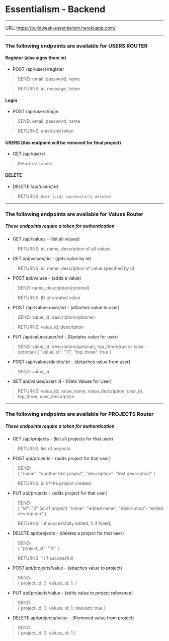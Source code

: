 # Essentialism - Backend

***

URL: https://buildweek-essentialism.herokuapp.com/



***  

### The following endpoints are available for **USERS ROUTER**

#### Register (also signs them in)
* POST /api/users/register
> SEND: email, password, name

> RETURNS: id, message, token

#### Login
* POST /api/users/login
> SEND: email, password, name

> RETURNS: email and token

#### USERS (this endpoint will be removed for final project)
* GET /api/users/
> Returns all users

#### DELETE
* DELETE /api/users/:id

> RETURNS: `User {:id} successfully deleted`

***

### The following endpoints are available for **Values Router**
##### These endpoints require a token for authentication


* GET /api/values - (list all values)
> RETURNS: id, name, description of all values

* GET api/values/:id - (gets value by id)
> RETURNS: id, name, description of value specified by id

* POST api/values - (adds a value)
> SEND: name, description(optional)

> RETURNS: ID of created value

* POST /api/values/user/:id - (attaches value to user)
>SEND: value_id, description(optional)

>RETURNS: value_id, description

* PUT /api/values/user/:id - (Updates value for user)
>SEND: value_id, description(optional), top_three(true or false -optional)
{
	"value_id": "11",
	"top_three": true
}

* POST /api/values/delete/:id - (detaches value from user)
>SEND: value_id


* GET api/values/user/:id - (Gets Values for User)
>RETURNS: value_Id, value_name, value_description, user_id, top_three, user_description

***

### The following endpoints are available for **PROJECTS Router**
##### These endpoints require a token for authentication


* GET /api/projects - (list all projects for that user)
> RETURNS: list of projects

* POST api/projects - (adds project for that user)

>SEND:  
{
	"name": "another test project",
	"description": "test description"
}

> RETURNS: id of the project created

* PUT api/projects - (edits project for that user)

>SEND:  
{
	"id": "3" (id of project)
	"name": "edited name",
	"description": "edited description"
}

> RETURNS: 1 if successfully edited, 0 if failed;

* DELETE api/projects - (deletes a project for that user)

>SEND:  
{
	"project_id": "10"
}

> RETURNS: 1 (if successful)


* POST api/projects/value - (attaches value to project)

>SEND:  
{
	project_id: 3,
	values_id: 1,
}

* PUT api/projects/value - (edits value to project relevance)

>SEND:  
{
	project_id: 3,
	values_id: 1,
	relevant: true
}

* DELETE api/projects/value - (Removed value from project)

>SEND:  
{
	project_id: 3,
	values_id: 1
}

